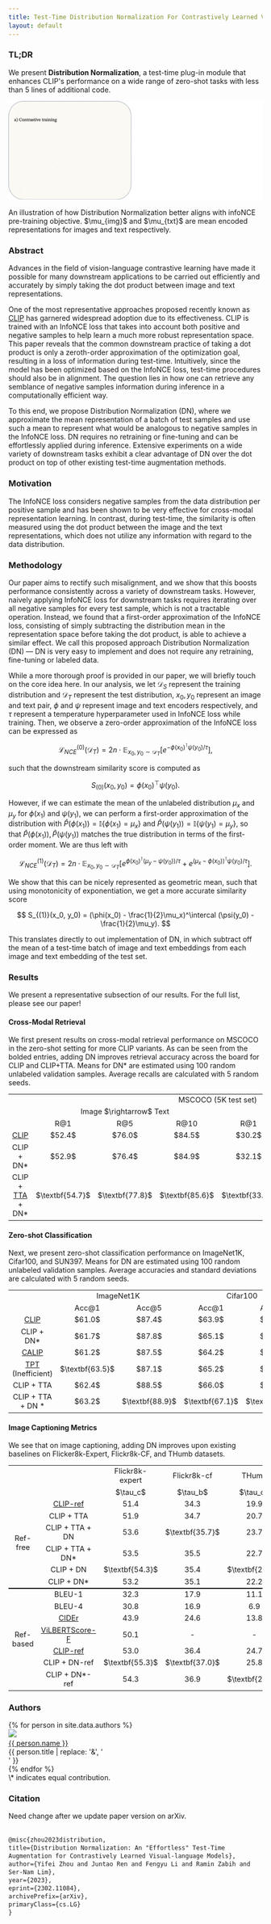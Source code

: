 ```yaml
---
title: Test-Time Distribution Normalization For Contrastively Learned Vision-language Models
layout: default
---
```


<script type="text/x-mathjax-config">
  MathJax.Hub.Config({tex2jax: {inlineMath: [['$','$'], ['\\(','\\)']]}});
</script>
<script
  src="https://cdn.mathjax.org/mathjax/latest/MathJax.js?config=TeX-AMS-MML_HTMLorMML"
  type="text/javascript">
</script>
<script src="https://polyfill.io/v3/polyfill.min.js?features=es6"></script>
<script src="https://cdn.jsdelivr.net/npm/mathjax@3/es5/tex-chtml-full.js" type="text/javascript"></script>

<style>
    td {
        text-align: center;
        font-size: 11pt;
    }

    a:hover {
        text-decoration: underline;
    }
</style>

### TL;DR

We present **Distribution Normalization**, a test-time plug-in module that enhances CLIP's performance on a wide range of zero-shot tasks with less than 5 lines of additional code.

<p align="center">
    <img src="images/dn.gif" alt="Image" />
    <figcaption>An illustration of how Distribution Normalization better aligns with infoNCE pre-training objective. $\mu_{img}$ and $\mu_{txt}$ are mean encoded representations for images and text respectively.</figcaption>
</p>

### Abstract

Advances in the field of vision-language contrastive learning have made it possible for many downstream applications to be carried out efficiently and accurately by simply taking the dot product between image and text representations.

One of the most representative approaches proposed recently known as [CLIP](https://arxiv.org/abs/2103.00020) has garnered widespread adoption due to its effectiveness. CLIP is trained with an InfoNCE loss that takes into account both positive and negative samples to help learn a much more robust representation space. This paper reveals that the common downstream practice of taking a dot product is only a zeroth-order approximation of the optimization goal, resulting in a loss of information during test-time. Intuitively, since the model has been optimized based on the InfoNCE loss, test-time procedures should also be in alignment. The question lies in how one can retrieve any semblance of negative samples information during inference in a computationally efficient way.

To this end, we propose Distribution Normalization (DN), where we approximate the mean representation of a batch of test samples and use such a mean to represent what would be analogous to negative samples in the InfoNCE loss. DN requires no retraining or fine-tuning and can be effortlessly applied during inference. Extensive experiments on a wide variety of downstream tasks exhibit a clear advantage of DN over the dot product on top of other existing test-time augmentation methods.

### Motivation

The InfoNCE loss considers negative samples from the data distribution per positive sample and has been shown to be very effective for cross-modal representation learning. In contrast, during test-time, the similarity is often measured using the dot product between the image and the text representations, which does not utilize any information with regard to the data distribution.

### Methodology

Our paper aims to rectify such misalignment, and we show that this boosts performance consistently across a variety of downstream tasks. However, naively applying InfoNCE loss for downstream tasks requires iterating over all negative samples for every test sample, which is not a tractable operation. Instead, we found that a first-order approximation of the InfoNCE loss, consisting of simply subtracting the distribution mean in the representation space before taking the dot product, is able to achieve a similar effect. We call this proposed approach Distribution Normalization (DN) &mdash; DN is very easy to implement and does not require any retraining, fine-tuning or labeled data.

While a more thorough proof is provided in our paper, we will briefly touch on the core idea here. In our analysis, we let $\mathcal{D}_S$ represent the training distribution and $\mathcal{D}_T$ represent the test distribution, $x_0, y_0$ represent an image and text pair, $\phi$ and $\psi$ represent image and text encoders respectively, and $\tau$ represent a temperature hyperparameter used in InfoNCE loss while training. Then, we observe a zero-order approximation of the InfoNCE loss can be expressed as

$$
    \mathcal{L}_{NCE}^{(0)}(\mathcal{D}_T) = 2n \cdot \mathbb{E}_{x_0, y_0 \sim \mathcal{D}_T} \left[e^{-\phi(x_0)^\intercal \psi(y_0)/\tau} \right],
$$

such that the downstream similarity score is computed as

$$
S_{(0)}(x_0, y_0) = \phi(x_0)^\top \psi(y_0).
$$

However, if we can estimate the mean of the unlabeled distribution $\mu_x$ and $\mu_y$ for $\phi(x_1)$ and $\psi(y_1)$, we can perform a first-order approximation of the distribution with $\widehat{P}(\phi(x_1)) = \mathbb{I}\{\phi(x_1) = \mu_x\}$ and $\widehat{P}(\psi(y_1)) = \mathbb{I}\{\psi(y_1) = \mu_y\}$, so that $\widehat{P}(\phi(x_1)), \widehat{P}(\psi(y_1))$ matches the true distribution in terms of the first-order moment. We are thus left with

$$
    \mathcal{L}_{NCE}^{(1)}(\mathcal{D}_T) = 2n \cdot \mathbb{E}_{x_0, y_0 \sim \mathcal{D}_T} \left[e^{\phi(x_0)^\intercal (\mu_y - \psi(y_0))/\tau} + e^{(\mu_x - \phi(x_0))^\intercal \psi(y_0)/\tau} \right].
$$

We show that this can be nicely represented as geometric mean, such that using monotonicity of exponentiation, we get a more accurate similarity score

$$
S_{(1)}(x_0, y_0) = (\phi(x_0) - \frac{1}{2}\mu_x)^\intercal (\psi(y_0) - \frac{1}{2}\mu_y).
$$

This translates directly to out implementation of DN, in which subtract off the mean of a test-time batch of image and text embeddings from each image and text embedding of the test set.

### Results

We present a representative subsection of our results. For the full list, please see our paper!

#### Cross-Modal Retrieval

We first present results on cross-modal retrieval performance on MSCOCO in the zero-shot setting for more CLIP variants. As can be seen from the bolded entries, adding DN improves retrieval accuracy across the board for CLIP and CLIP+TTA. Means for DN\* are estimated using 100 random unlabeled validation samples. Average recalls are calculated with 5 random seeds.

<table>
    <tr>
        <td style="text-align:center;"></td>
        <td colspan="6" style="text-align:center;">MSCOCO (5K test set)</td>
    </tr>
    <tr>
        <td style="text-align:center;"></td>
        <td colspan="3" style="text-align:center;">Image $\rightarrow$ Text</td>
        <td colspan="3" style="text-align:center;">Text $\rightarrow$ Image</td>
    </tr>
    <tr>
        <td style="text-align:center;"></td>
        <td style="text-align:center;">R@1</td>
        <td style="text-align:center;">R@5</td>
        <td style="text-align:center;">R@10</td>
        <td style="text-align:center;">R@1</td>
        <td style="text-align:center;">R@5</td>
        <td style="text-align:center;">R@10</td>
    </tr>
    <tr>
        <td style="text-align:center;"><a href="https://arxiv.org/abs/2103.00020" rel="noreferrer nofollow" target="_blank">CLIP</a></td>
        <td style="text-align:center;">$52.4$</td>
        <td style="text-align:center;">$76.0$</td>
        <td style="text-align:center;">$84.5$</td>
        <td style="text-align:center;">$30.2$</td>
        <td style="text-align:center;">$55.1$</td>
        <td style="text-align:center;">$66.4$</td>
    </tr>
    <tr>
        <td style="text-align:center;">CLIP + DN*</td>
        <td style="text-align:center;">$52.9$</td>
        <td style="text-align:center;">$76.4$</td>
        <td style="text-align:center;">$84.9$</td>
        <td style="text-align:center;">$32.1$</td>
        <td style="text-align:center;">$57.4$</td>
        <td style="text-align:center;">$68.3$</td>
    </tr>
    <tr>
        <td style="text-align:center;">CLIP + <a href="https://arxiv.org/abs/2303.16730" rel="noreferrer nofollow" target="_blank">TTA</a> + DN*</td>
        <td style="text-align:center;">$\textbf{54.7}$</td>
        <td style="text-align:center;">$\textbf{77.8}$</td>
        <td style="text-align:center;">$\textbf{85.6}$</td>
        <td style="text-align:center;">$\textbf{33.8}$</td>
        <td style="text-align:center;">$\textbf{59.4}$</td>
        <td style="text-align:center;">$\textbf{70.1}$</td>
    </tr>

</table>

#### Zero-shot Classification

Next, we present zero-shot classification performance on ImageNet1K, Cifar100, and SUN397. Means for DN are estimated using 100 random unlabeled validation samples. Average accuracies and standard deviations are calculated with 5 random seeds.

<table>
    <tr>
        <td style="text-align:center;"></td>
        <td colspan="2" style="text-align:center;">ImageNet1K</td>
        <td colspan="2" style="text-align:center;">Cifar100</td>
        <td colspan="2" style="text-align:center;">SUN397</td>
    </tr>
    <tr>
        <td style="text-align:center;"></td>
        <td style="text-align:center;">Acc@1</td>
        <td style="text-align:center;">Acc@5</td>
        <td style="text-align:center;">Acc@1</td>
        <td style="text-align:center;">Acc@5</td>
        <td style="text-align:center;">Acc@1</td>
        <td style="text-align:center;">Acc@5</td>
    </tr>
    <tr>
        <td style="text-align:center;"><a href="https://arxiv.org/abs/2103.00020" rel="noreferrer nofollow" target="_blank">CLIP</a></td>
        <td style="text-align:center;">$61.0$</td>
        <td style="text-align:center;">$87.4$</td>
        <td style="text-align:center;">$63.9$</td>
        <td style="text-align:center;">$88.7$</td>
        <td style="text-align:center;">$56.1$</td>
        <td style="text-align:center;">$89.4$</td>
    </tr>
    <tr>
        <td style="text-align:center;">CLIP + DN*</td>
        <td style="text-align:center;">$61.7$</td>
        <td style="text-align:center;">$87.8$</td>
        <td style="text-align:center;">$65.1$</td>
        <td style="text-align:center;">$89.4$</td>
        <td style="text-align:center;">$57.3$</td>
        <td style="text-align:center;">$90.2$</td>
    </tr>
    <tr>
        <td style="text-align:center;"><a href="https://arxiv.org/abs/2209.14169" rel="noreferrer nofollow" target="_blank">CALIP</a></td>
        <td style="text-align:center;">$61.2$</td>
        <td style="text-align:center;">$87.5$</td>
        <td style="text-align:center;">$64.2$</td>
        <td style="text-align:center;">$88.9$</td>
        <td style="text-align:center;">$56.1$</td>
        <td style="text-align:center;">$89.3$</td>
    </tr>
    <tr>
        <td style="text-align:center;"><a href="https://arxiv.org/abs/2209.07511" rel="noreferrer nofollow" target="_blank">TPT</a> (Inefficient)</td>
        <td style="text-align:center;">$\textbf{63.5}$</td>
        <td style="text-align:center;">$87.1$</td>
        <td style="text-align:center;">$65.2$</td>
        <td style="text-align:center;">$88.1$</td>
        <td style="text-align:center;">$\textbf{59.4}$</td>
        <td style="text-align:center;">$88.8$</td>
    </tr>
    <tr>
        <td style="text-align:center;">CLIP + TTA</td>
        <td style="text-align:center;">$62.4$</td>
        <td style="text-align:center;">$88.5$</td>
        <td style="text-align:center;">$66.0$</td>
        <td style="text-align:center;">$90.5$</td>
        <td style="text-align:center;">$56.9$</td>
        <td style="text-align:center;">$90.0$</td>
    </tr>
    <tr>
        <td style="text-align:center;">CLIP + TTA + DN *</td>
        <td style="text-align:center;">$63.2$</td>
        <td style="text-align:center;">$\textbf{88.9}$</td>
        <td style="text-align:center;">$\textbf{67.1}$</td>
        <td style="text-align:center;">$\textbf{90.7}$</td>
        <td style="text-align:center;">$58.1$</td>
        <td style="text-align:center;">$\textbf{90.7}$</td>
    </tr>
</table>

#### Image Captioning Metrics

We see that on image captioning, adding DN improves upon existing baselines on Flicker8k-Expert, Flickr8k-CF, and THumb datasets.

<table>
    <tr>
        <td colspan="2"></td>
        <td style="text-align:center;">Flickr8k-expert</td>
        <td style="text-align:center;">Flickr8k-cf</td>
        <td style="text-align:center;">THumb</td>
    </tr>
    <tr>
        <td colspan="2"></td>
        <td style="text-align:center;">$\tau_c$</td>
        <td style="text-align:center;">$\tau_b$</td>
        <td style="text-align:center;">$\tau_c$</td>
    </tr>
    <tr>
        <td rowspan="6">Ref-free</td>
        <td style="text-align:center;"><a href="https://arxiv.org/abs/2104.08718" rel="noreferrer nofollow" target="_blank">CLIP-ref</a></td>
        <td style="text-align:center;">51.4</td>
        <td style="text-align:center;">34.3</td>
        <td style="text-align:center;">19.9</td>
    </tr>
    <tr>
        <td style="text-align:center;">CLIP + TTA</td>
        <td style="text-align:center;">51.9</td>
        <td style="text-align:center;">34.7</td>
        <td style="text-align:center;">20.7</td>
    </tr>
    <tr>
        <td style="text-align:center;">CLIP + TTA + DN</td>
        <td style="text-align:center;">53.6</td>
        <td style="text-align:center;">$\textbf{35.7}$</td>
        <td style="text-align:center;">23.7</td>
    </tr>
    <tr>
        <td style="text-align:center;">CLIP + TTA + DN*</td>
        <td style="text-align:center;">53.5</td>
        <td style="text-align:center;">35.5</td>
        <td style="text-align:center;">22.7</td>
    </tr>
    <tr>
        <td style="text-align:center;">CLIP + DN</td>
        <td style="text-align:center;">$\textbf{54.3}$</td>
        <td style="text-align:center;">35.4</td>
        <td style="text-align:center;">$\textbf{23.5}$</td>
    </tr>
    <tr  style="border-bottom:2px solid black">
        <td style="text-align:center;">CLIP + DN*</td>
        <td style="text-align:center;">53.2</td>
        <td style="text-align:center;">35.1</td>
        <td style="text-align:center;">22.2</td>
    </tr>
    <tr>
        <td rowspan="9">Ref-based</td>
        <td style="text-align:center;">BLEU-1</td>
        <td style="text-align:center;">32.3</td>
        <td style="text-align:center;">17.9</td>
        <td style="text-align:center;">11.1</td>
    </tr>
    <tr>
        <td style="text-align:center;">BLEU-4</td>
        <td style="text-align:center;">30.8</td>
        <td style="text-align:center;">16.9</td>
        <td style="text-align:center;">6.9</td>
    </tr>
    <tr>
        <td style="text-align:center;"><a href="https://arxiv.org/abs/1411.5726" rel="noreferrer nofollow" target="_blank">CIDEr</a></td>
        <td style="text-align:center;">43.9</td>
        <td style="text-align:center;">24.6</td>
        <td style="text-align:center;">13.8</td>
    </tr>
    <tr>
        <td style="text-align:center;"><a href="https://arxiv.org/abs/1908.02265" rel="noreferrer nofollow" target="_blank">ViLBERTScore-F</a></td>
        <td style="text-align:center;">50.1</td>
        <td style="text-align:center;">-</td>
        <td style="text-align:center;">-</td>
    </tr>
    <tr>
        <td style="text-align:center;"><a href="https://arxiv.org/abs/2104.08718" rel="noreferrer nofollow" target="_blank">CLIP-ref</a></td>
        <td style="text-align:center;">53.0</td>
        <td style="text-align:center;">36.4</td>
        <td style="text-align:center;">24.7</td>
    </tr>
    <tr>
        <td style="text-align:center;">CLIP + DN-ref</td>
        <td style="text-align:center;">$\textbf{55.3}$</td>
        <td style="text-align:center;">$\textbf{37.0}$</td>
        <td style="text-align:center;">25.8</td>
    </tr>
    <tr>
        <td style="text-align:center;">CLIP + DN*-ref</td>
        <td style="text-align:center;">54.3</td>
        <td style="text-align:center;">36.9</td>
        <td style="text-align:center;">$\textbf{26.2}$</td>
    </tr>
</table>

### Authors

<div>
  <div style="text-align: left;">
  {% for person in site.data.authors %}
  <div class="person">
    <img src="{{ person.image }}" width=140 /><br>
    <a href="{{ person.url | relative_url }}">{{ person.name }}</a><br>
    <span>{{ person.title | replace: '&', '<br>' }}</span>
  </div>
  {% endfor %}
  </div>
</div>
\* indicates equal contribution.

### Citation

Need change after we update paper version on arXiv.

```

@misc{zhou2023distribution,
title={Distribution Normalization: An "Effortless" Test-Time Augmentation for Contrastively Learned Visual-language Models},
author={Yifei Zhou and Juntao Ren and Fengyu Li and Ramin Zabih and Ser-Nam Lim},
year={2023},
eprint={2302.11084},
archivePrefix={arXiv},
primaryClass={cs.LG}
}

```
